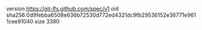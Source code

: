 version https://git-lfs.github.com/spec/v1
oid sha256:0d9febba6508e636b72530d772ed4321dc9fb29536152e36771e9611cee91040
size 3390
